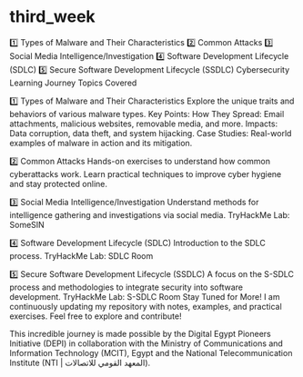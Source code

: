 # third_week
1️⃣ Types of Malware and Their Characteristics 2️⃣ Common Attacks 3️⃣ Social Media Intelligence/Investigation  4️⃣ Software Development Lifecycle (SDLC)  5️⃣ Secure Software Development Lifecycle (SSDLC)
Cybersecurity Learning Journey
Topics Covered


1️⃣ Types of Malware and Their Characteristics
Explore the unique traits and behaviors of various malware types.
Key Points:
How They Spread: Email attachments, malicious websites, removable media, and more.
Impacts: Data corruption, data theft, and system hijacking.
Case Studies: Real-world examples of malware in action and its mitigation.

2️⃣ Common Attacks
Hands-on exercises to understand how common cyberattacks work.
Learn practical techniques to improve cyber hygiene and stay protected online.

3️⃣ Social Media Intelligence/Investigation
Understand methods for intelligence gathering and investigations via social media.
TryHackMe Lab: SomeSIN

4️⃣ Software Development Lifecycle (SDLC)
Introduction to the SDLC process.
TryHackMe Lab: SDLC Room

5️⃣ Secure Software Development Lifecycle (SSDLC)
A focus on the S-SDLC process and methodologies to integrate security into software development.
TryHackMe Lab: S-SDLC Room
Stay Tuned for More!
I am continuously updating my repository with notes, examples, and practical exercises. Feel free to explore and contribute!

This incredible journey is made possible by the Digital Egypt Pioneers Initiative (DEPI) in collaboration with the Ministry of Communications and Information Technology (MCIT), Egypt and the National Telecommunication Institute (NTI | المعهد القومي للاتصالات).
